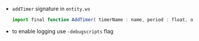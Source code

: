 

- `addTimer` signature in `entity.ws`
  ```js
  import final function AddTimer( timerName : name, period : float, optional repeats : bool /* false */, optional scatter : bool /* false */, optional group : ETickGroup /* Main */, optional saveable : bool /* false */, optional overrideExisting : bool /* true */ ) : int;
  ```


- to enable logging use `-debugscripts` flag